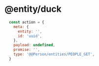 # @entity/duck

```javascript
  const action = {
    meta: {
      entity: '',
      id: 'uuid',
    },
    payload: undefined,
    promise: '',
    type: '@@Person/entities/PEOPLE_GET',
  }
```